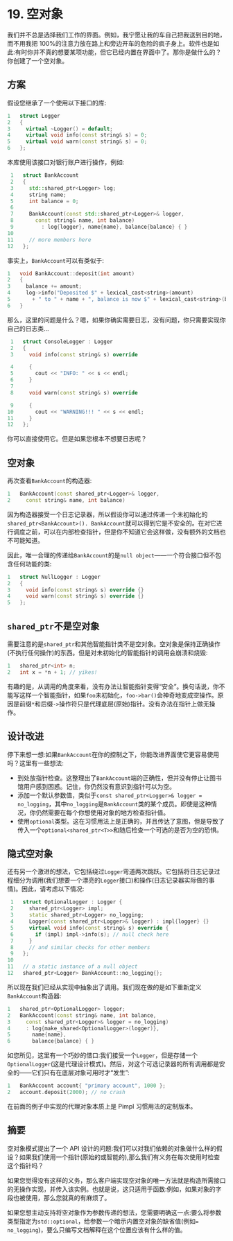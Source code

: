 # 19\. 空对象

我们并不总是选择我们工作的界面。例如，我宁愿让我的车自己把我送到目的地，而不用我把 100%的注意力放在路上和旁边开车的危险的疯子身上。软件也是如此:有时你并不真的想要某项功能，但它已经内置在界面中了。那你是做什么的？你创建了一个空对象。

## 方案

假设您继承了一个使用以下接口的库:

```cpp
1   struct Logger
2   {
3     virtual ~Logger() = default;
4     virtual void info(const string& s) = 0;
5     virtual void warn(const string& s) = 0;
6   };

```

本库使用该接口对银行账户进行操作，例如:

```cpp
 1   struct BankAccount
 2   {
 3     std::shared_ptr<Logger> log;
 4     string name;
 5     int balance = 0;
 6
 7     BankAccount(const std::shared_ptr<Logger>& logger,
 8       const string& name, int balance)
 9         : log{logger}, name{name}, balance{balance} { }
10
11     // more members here
12   };

```

事实上，`BankAccount`可以有类似于:

```cpp
1   void BankAccount::deposit(int amount)
2   {
3     balance += amount;
4     log->info("Deposited $" + lexical_cast<string>(amount)
5       + " to " + name + ", balance is now $" + lexical_cast<string>(balance));
6   }

```

那么，这里的问题是什么？嗯，如果你确实需要日志，没有问题，你只需要实现你自己的日志类…

```cpp
 1   struct ConsoleLogger : Logger
 2   {
 3     void info(const string& s) override

 4     {
 5       cout << "INFO: " << s << endl;
 6     }
 7
 8     void warn(const string& s) override

 9     {
10       cout << "WARNING!!! " << s << endl;
11     }
12   };

```

你可以直接使用它。但是如果您根本不想要日志呢？

## 空对象

再次查看`BankAccount`的构造器:

```cpp
1   BankAccount(const shared_ptr<Logger>& logger,
2     const string& name, int balance)

```

因为构造器接受一个日志记录器，所以假设你可以通过传递一个未初始化的`shared_ptr<BankAccount>(). BankAccount`就可以得到它是不安全的。在对它进行调度之前，可以在内部检查指针，但是你不知道它会这样做，没有额外的文档也不可能知道。

因此，唯一合理的传递给`BankAccount`的是`null object`——一个符合接口但不包含任何功能的类:

```cpp
1   struct NullLogger : Logger
2   {
3     void info(const string& s) override {}
4     void warn(const string& s) override {}
5   };

```

## `shared_ptr`不是空对象

需要注意的是`shared_ptr`和其他智能指针类不是空对象。空对象是保持正确操作(不执行任何操作)的东西。但是对未初始化的智能指针的调用会崩溃和烧毁:

```cpp
1   shared_ptr<int> n;
2   int x = *n + 1; // yikes!

```

有趣的是，从调用的角度来看，没有办法让智能指针变得“安全”。换句话说，你不能写这样一个智能指针，如果`foo`未初始化，`foo->bar()`会神奇地变成空操作。原因是前缀`*`和后缀`->`操作符只是代理底层(原始)指针。没有办法在指针上做无操作。

## 设计改进

停下来想一想:如果`BankAccount`在你的控制之下，你能改进界面使它更容易使用吗？这里有一些想法:

*   到处放指针检查。这整理出了`BankAccount`端的正确性，但并没有停止让图书馆用户感到困惑。记住，你仍然没有意识到指针可以为空。
*   添加一个默认参数值，类似于`const shared_ptr<Logger>& logger = no_logging`，其中`no_logging`是`BankAccount`类的某个成员。即使是这种情况，你仍然需要在每个你想使用对象的地方检查指针值。
*   使用`optional`类型。这在习惯用法上是正确的，并且传达了意图，但是导致了传入一个`optional<shared_ptr<T>>`和随后检查一个可选的是否为空的恐惧。

## 隐式空对象

还有另一个激进的想法，它包括绕过`Logger`弯道两次跳跃。它包括将日志记录过程细分为调用(我们想要一个漂亮的`Logger`接口)和操作(日志记录器实际做的事情)。因此，请考虑以下情况:

```cpp
 1   struct OptionalLogger : Logger {
 2     shared_ptr<Logger> impl;
 3     static shared_ptr<Logger> no_logging;
 4     Logger(const shared_ptr<Logger>& logger) : impl{logger} {}
 5     virtual void info(const string& s) override {
 6       if (impl) impl->info(s); // null check here
 7     }
 8     // and similar checks for other members
 9   };
10
11   // a static instance of a null object
12   shared_ptr<Logger> BankAccount::no_logging{};

```

所以现在我们已经从实现中抽象出了调用。我们现在做的是如下重新定义`BankAccount`构造器:

```cpp
1   shared_ptr<OptionalLogger> logger;
2   BankAccount(const string& name, int balance,
3     const shared_ptr<Logger>& logger = no_logging)
4     : log{make_shared<OptionalLogger>(logger)},
5       name{name},
6       balance{balance} { }

```

如您所见，这里有一个巧妙的借口:我们接受一个`Logger`，但是存储一个`OptionalLogger`(这是代理设计模式)。然后，对这个可选记录器的所有调用都是安全的——它们只有在底层对象可用时才“发生”:

```cpp
1   BankAccount account{ "primary account", 1000 };
2   account.deposit(2000); // no crash

```

在前面的例子中实现的代理对象本质上是 Pimpl 习惯用法的定制版本。

## 摘要

空对象模式提出了一个 API 设计的问题:我们可以对我们依赖的对象做什么样的假设？如果我们使用一个指针(原始的或智能的),那么我们有义务在每次使用时检查这个指针吗？

如果您觉得没有这样的义务，那么客户端实现空对象的唯一方法就是构造所需接口的无操作实现，并传入该实例。也就是说，这只适用于函数:例如，如果对象的字段也被使用，那么您就真的有麻烦了。

如果您想主动支持将空对象作为参数传递的想法，您需要明确这一点:要么将参数类型指定为`std::optional`，给参数一个暗示内置空对象的缺省值(例如`= no_logging`)，要么只编写文档解释在这个位置应该有什么样的值。